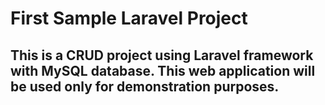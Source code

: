# First Sample Laravel Project

## This is a CRUD project using Laravel framework with MySQL database. This web application will be used only for demonstration purposes.